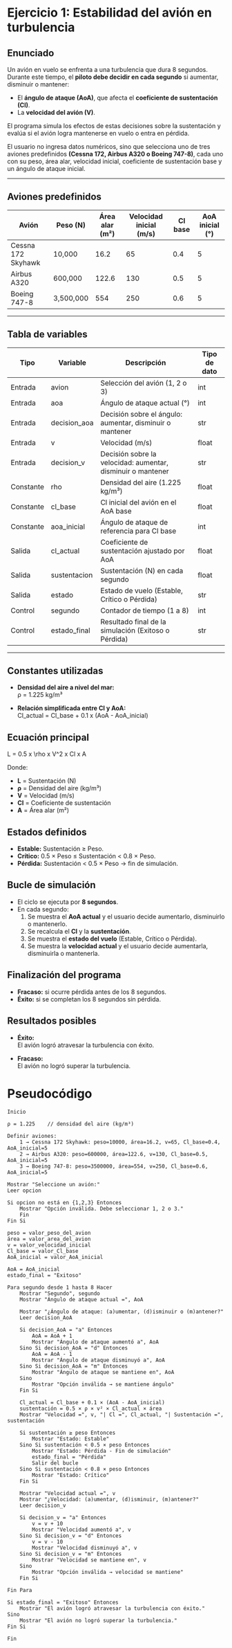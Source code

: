 # Ejercicio 1: Estabilidad del avión en turbulencia

## Enunciado
Un avión en vuelo se enfrenta a una turbulencia que dura 8 segundos.  
Durante este tiempo, el **piloto debe decidir en cada segundo** si aumentar, disminuir o mantener:  

- El **ángulo de ataque (AoA)**, que afecta el **coeficiente de sustentación (Cl)**.  
- La **velocidad del avión (V)**.  

El programa simula los efectos de estas decisiones sobre la sustentación y evalúa si el avión logra mantenerse en vuelo o entra en pérdida.  

El usuario no ingresa datos numéricos, sino que selecciona uno de tres aviones predefinidos **(Cessna 172, Airbus A320 o Boeing 747-8)**, cada uno con su peso, área alar, velocidad inicial, coeficiente de sustentación base y un ángulo de ataque inicial.

---

## Aviones predefinidos

| Avión               | Peso (N) | Área alar (m²) | Velocidad inicial (m/s) | Cl base | AoA inicial (°) |
|----------------------|----------|----------------|--------------------------|---------|-----------------|
| Cessna 172 Skyhawk  | 10,000   | 16.2           | 65                       | 0.4     | 5               |
| Airbus A320         | 600,000  | 122.6          | 130                      | 0.5     | 5               |
| Boeing 747-8        | 3,500,000| 554            | 250                      | 0.6     | 5               |

---

## Tabla de variables

| Tipo       | Variable      | Descripción                                      | Tipo de dato |
|------------|---------------|--------------------------------------------------|--------------|
| Entrada    | avion         | Selección del avión (1, 2 o 3)                   | int          |
| Entrada    | aoa           | Ángulo de ataque actual (°)                      | int          |
| Entrada    | decision_aoa  | Decisión sobre el ángulo: aumentar, disminuir o mantener | str  |
| Entrada    | v             | Velocidad (m/s)                                  | float        |
| Entrada    | decision_v    | Decisión sobre la velocidad: aumentar, disminuir o mantener | str |
| Constante  | rho           | Densidad del aire (1.225 kg/m³)                  | float        |
| Constante  | cl_base       | Cl inicial del avión en el AoA base              | float        |
| Constante  | aoa_inicial   | Ángulo de ataque de referencia para Cl base      | int          |
| Salida     | cl_actual     | Coeficiente de sustentación ajustado por AoA     | float        |
| Salida     | sustentacion  | Sustentación (N) en cada segundo                 | float        |
| Salida     | estado        | Estado de vuelo (Estable, Crítico o Pérdida)     | str          |
| Control    | segundo       | Contador de tiempo (1 a 8)                       | int          |
| Control    | estado_final  | Resultado final de la simulación (Exitoso o Pérdida) | str      |

---

## Constantes utilizadas

- **Densidad del aire a nivel del mar:**  
  ρ = 1.225 kg/m³  

- **Relación simplificada entre Cl y AoA:**  
 Cl_actual = Cl_base + 0.1 x (AoA - AoA_inicial)

## Ecuación principal
L = 0.5 x \rho x V^2 x Cl x A

Donde:  
- **L** = Sustentación (N)  
- **ρ** = Densidad del aire (kg/m³)  
- **V** = Velocidad (m/s)  
- **Cl** = Coeficiente de sustentación  
- **A** = Área alar (m²)  


## Estados definidos

- **Estable:** Sustentación ≥ Peso.  
- **Crítico:** 0.5 × Peso ≤ Sustentación < 0.8 × Peso.  
- **Pérdida:** Sustentación < 0.5 × Peso → fin de simulación.  

## Bucle de simulación

- El ciclo se ejecuta por **8 segundos**.  
- En cada segundo:  
  1. Se muestra el **AoA actual** y el usuario decide aumentarlo, disminuirlo o mantenerlo.  
  2. Se recalcula el **Cl** y la **sustentación**.  
  3. Se muestra el **estado del vuelo** (Estable, Crítico o Pérdida).  
  4. Se muestra la **velocidad actual** y el usuario decide aumentarla, disminuirla o mantenerla.  

## Finalización del programa

- **Fracaso:** si ocurre pérdida antes de los 8 segundos.  
- **Éxito:** si se completan los 8 segundos sin pérdida.  

## Resultados posibles

- **Éxito:**  
  El avión logró atravesar la turbulencia con éxito.

- **Fracaso:**  
  El avión no logró superar la turbulencia.


# Pseudocódigo
```
Inicio

ρ = 1.225    // densidad del aire (kg/m³)

Definir aviones:
    1 → Cessna 172 Skyhawk: peso=10000, área=16.2, v=65, Cl_base=0.4, AoA_inicial=5
    2 → Airbus A320: peso=600000, área=122.6, v=130, Cl_base=0.5, AoA_inicial=5
    3 → Boeing 747-8: peso=3500000, área=554, v=250, Cl_base=0.6, AoA_inicial=5

Mostrar "Seleccione un avión:"
Leer opcion

Si opcion no está en {1,2,3} Entonces
    Mostrar "Opción inválida. Debe seleccionar 1, 2 o 3."
    Fin
Fin Si

peso = valor_peso_del_avion
área = valor_area_del_avion
v = valor_velocidad_inicial
Cl_base = valor_Cl_base
AoA_inicial = valor_AoA_inicial

AoA = AoA_inicial
estado_final = "Exitoso"

Para segundo desde 1 hasta 8 Hacer
    Mostrar "Segundo", segundo
    Mostrar "Ángulo de ataque actual =", AoA

    Mostrar "¿Ángulo de ataque: (a)umentar, (d)isminuir o (m)antener?"
    Leer decision_AoA

    Si decision_AoA = "a" Entonces
        AoA = AoA + 1
        Mostrar "Ángulo de ataque aumentó a", AoA
    Sino Si decision_AoA = "d" Entonces
        AoA = AoA - 1
        Mostrar "Ángulo de ataque disminuyó a", AoA
    Sino Si decision_AoA = "m" Entonces
        Mostrar "Ángulo de ataque se mantiene en", AoA
    Sino
        Mostrar "Opción inválida → se mantiene ángulo"
    Fin Si

    Cl_actual = Cl_base + 0.1 × (AoA - AoA_inicial)
    sustentación = 0.5 × ρ × v² × Cl_actual × área
    Mostrar "Velocidad =", v, "| Cl =", Cl_actual, "| Sustentación =", sustentación

    Si sustentación ≥ peso Entonces
        Mostrar "Estado: Estable"
    Sino Si sustentación < 0.5 × peso Entonces
        Mostrar "Estado: Pérdida - Fin de simulación"
        estado_final = "Pérdida"
        Salir del bucle
    Sino Si sustentación < 0.8 × peso Entonces
        Mostrar "Estado: Crítico"
    Fin Si

    Mostrar "Velocidad actual =", v
    Mostrar "¿Velocidad: (a)umentar, (d)isminuir, (m)antener?"
    Leer decision_v

    Si decision_v = "a" Entonces
        v = v + 10
        Mostrar "Velocidad aumentó a", v
    Sino Si decision_v = "d" Entonces
        v = v - 10
        Mostrar "Velocidad disminuyó a", v
    Sino Si decision_v = "m" Entonces
        Mostrar "Velocidad se mantiene en", v
    Sino
        Mostrar "Opción inválida → velocidad se mantiene"
    Fin Si

Fin Para

Si estado_final = "Exitoso" Entonces
    Mostrar "El avión logró atravesar la turbulencia con éxito."
Sino
    Mostrar "El avión no logró superar la turbulencia."
Fin Si

Fin
```
